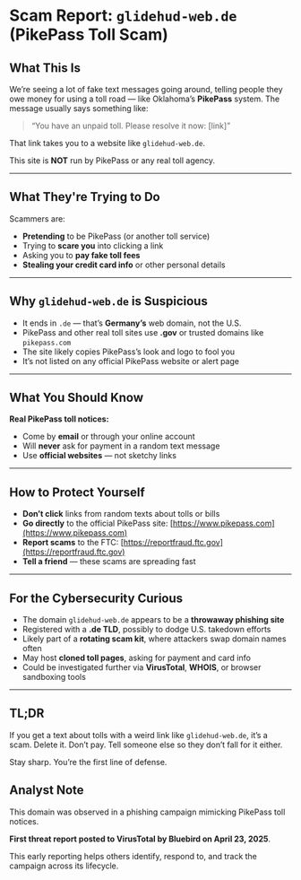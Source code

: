 # Scam Report: `glidehud-web.de` (PikePass Toll Scam)

## What This Is

We’re seeing a lot of fake text messages going around, telling people they owe money for using a toll road — like Oklahoma’s **PikePass** system. The message usually says something like:

> “You have an unpaid toll. Please resolve it now: [link]”

That link takes you to a website like `glidehud-web.de`.

This site is **NOT** run by PikePass or any real toll agency.

---

## What They're Trying to Do

Scammers are:
- **Pretending** to be PikePass (or another toll service)
- Trying to **scare you** into clicking a link
- Asking you to **pay fake toll fees**
- **Stealing your credit card info** or other personal details

---

## Why `glidehud-web.de` is Suspicious

- It ends in `.de` — that’s **Germany’s** web domain, not the U.S.
- PikePass and other real toll sites use **.gov** or trusted domains like `pikepass.com`
- The site likely copies PikePass’s look and logo to fool you
- It’s not listed on any official PikePass website or alert page

---

## What You Should Know

**Real PikePass toll notices:**
- Come by **email** or through your online account
- Will **never** ask for payment in a random text message
- Use **official websites** — not sketchy links

---

## How to Protect Yourself

- **Don’t click** links from random texts about tolls or bills
- **Go directly** to the official PikePass site: [https://www.pikepass.com](https://www.pikepass.com)
- **Report scams** to the FTC: [https://reportfraud.ftc.gov](https://reportfraud.ftc.gov)
- **Tell a friend** — these scams are spreading fast

---

## For the Cybersecurity Curious

- The domain `glidehud-web.de` appears to be a **throwaway phishing site**
- Registered with a **.de TLD**, possibly to dodge U.S. takedown efforts
- Likely part of a **rotating scam kit**, where attackers swap domain names often
- May host **cloned toll pages**, asking for payment and card info
- Could be investigated further via **VirusTotal**, **WHOIS**, or browser sandboxing tools

---

## TL;DR

If you get a text about tolls with a weird link like `glidehud-web.de`, it’s a scam. Delete it. Don’t pay. Tell someone else so they don’t fall for it either.

Stay sharp. You’re the first line of defense.


## Analyst Note

This domain was observed in a phishing campaign mimicking PikePass toll notices.

**First threat report posted to VirusTotal by Bluebird on April 23, 2025**.  

This early reporting helps others identify, respond to, and track the campaign across its lifecycle.
